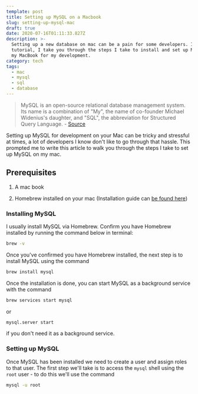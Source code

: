 ```yaml
---
template: post
title: Setting up MySQL on a Macbook
slug: setting-up-mysql-mac
draft: true
date: 2020-07-16T01:11:33.827Z
description: >-
  Setting up a new database on mac can be a pain for some developers. In this
  tutorial, I take you through the steps I take to install and set up MySQL on
  my MacBook for my development.
category: tech
tags:
  - mac
  - mysql
  - sql
  - database
---
```

> MySQL is an open-source relational database management system. Its name is a combination of "My", the name of co-founder Michael Widenius's daughter, and "SQL", the abbreviation for Structured Query Language. - [Source](https://en.wikipedia.org/wiki/MySQL)
 
Setting up MySQL for development on your Mac can be tricky and stressful at times, a lot of developers I know don't like to go through that hassle. This prompted me to write this article to walk you through the steps I take to set up MySQL on my mac.
 
## Prerequisites
 
1. A mac book
 
2. Homebrew installed on your mac (Installation guide can [be found here](https://brew.sh/)) 
 
 
 
### Installing MySQL
 
I usually install MySQL via Homebrew. Confirm you have Homebrew installed by running the command below in terminal:
 
```sh
brew -v
```
 
Once you've confirmed you have Homebrew installed, the next step is to install MySQL using the command
 
```sh
brew install mysql
```
Once the installation is done, you can start MySQL as a background service with the command
```sh
brew services start mysql
```
or 
```sh
mysql.server start
```
if you don't need it as a background service.
 
### Setting up MySQL
 
Once MySQL has been installed we need to create a user and assign roles to that user. The first step we'll take is to access the `mysql` shell using the `root` user - to do this we'll use the command
```sh
mysql -u root
```
